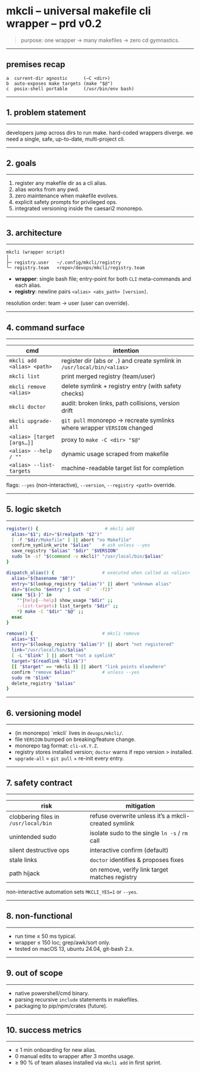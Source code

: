 # mkcli – universal makefile cli wrapper – prd v0.2

> purpose: one wrapper → many makefiles → zero cd gymnastics.

---

## premises recap

```
a  current-dir agnostic      (–C <dir>)
b  auto-exposes make targets (make "$@")
c  posix-shell portable      (/usr/bin/env bash)
```

---

## 1. problem statement

---

developers jump across dirs to run make. hard-coded wrappers diverge. we need a single, safe, up-to-date, multi-project cli.

---

## 2. goals

---

1. register any makefile dir as a cli alias.
2. alias works from any pwd.
3. zero maintenance when makefile evolves.
4. explicit safety prompts for privileged ops.
5. integrated versioning inside the caesari2 monorepo.

---

## 3. architecture

---

```
mkcli (wrapper script)
│
├─ registry.user   ~/.config/mkcli/registry
└─ registry.team   <repo>/devops/mkcli/registry.team
```

* **wrapper**: single bash file; entry-point for both `CLI` meta-commands and each alias.
* **registry**: newline pairs `<alias> <abs_path> [version]`.

resolution order: team → user (user can override).

---

## 4. command surface

---

| cmd                        | intention                                                                |
| -------------------------- | ------------------------------------------------------------------------ |
| `mkcli add <alias> <path>` | register dir (abs or `.`) and create symlink in `/usr/local/bin/<alias>` |
| `mkcli list`               | print merged registry (team/user)                                        |
| `mkcli remove <alias>`     | delete symlink + registry entry (with safety checks)                     |
| `mkcli doctor`             | audit: broken links, path collisions, version drift                      |
| `mkcli upgrade-all`        | `git pull` monorepo → recreate symlinks where wrapper `VERSION` changed  |
| `<alias> [target [args…]]` | proxy to `make -C <dir> "$@"`                                            |
| `<alias> --help / ""`      | dynamic usage scraped from makefile                                      |
| `<alias> --list-targets`   | machine-readable target list for completion                              |

flags: `--yes` (non-interactive), `--version`, `--registry <path>` override.

---

## 5. logic sketch

---

```bash
register() {                         # mkcli add
  alias="$1"; dir="$(realpath "$2")"
  [ -f "$dir/Makefile" ] || abort "no Makefile"
  confirm_symlink_write "$alias"    # ask unless --yes
  save_registry "$alias" "$dir" "$VERSION"
  sudo ln -sf "$(command -v mkcli)" "/usr/local/bin/$alias"
}

dispatch_alias() {                  # executed when called as <alias>
  alias="$(basename "$0")"
  entry="$(lookup_registry "$alias")" || abort "unknown alias"
  dir="$(echo "$entry" | cut -d' ' -f2)"
  case "${1-}" in
    ""|help|--help) show_usage "$dir" ;;
    --list-targets) list_targets "$dir" ;;
    *) make -C "$dir" "$@" ;;
  esac
}

remove() {                          # mkcli remove
  alias="$1"
  entry="$(lookup_registry "$alias")" || abort "not registered"
  link="/usr/local/bin/$alias"
  [ -L "$link" ] || abort "not a symlink"
  target="$(readlink "$link")"
  [[ "$target" == *mkcli ]] || abort "link points elsewhere"
  confirm "remove $alias?"          # unless --yes
  sudo rm "$link"
  delete_registry "$alias"
}
```

---

## 6. versioning model

---

* (in monorepo) ´mkcli´ lives in `devops/mkcli/`.
* file `VERSION` bumped on breaking/feature change.
* monorepo tag format: `cli-vX.Y.Z`.
* registry stores installed version; `doctor` warns if repo version > installed.
* `upgrade-all` = `git pull` + re-init every entry.

---

## 7. safety contract

---

| risk                                 | mitigation                                           |
| ------------------------------------ | ---------------------------------------------------- |
| clobbering files in `/usr/local/bin` | refuse overwrite unless it’s a mkcli-created symlink |
| unintended sudo                      | isolate sudo to the single `ln -s` / `rm` call       |
| silent destructive ops               | interactive confirm (default)                        |
| stale links                          | `doctor` identifies & proposes fixes                 |
| path hijack                          | on remove, verify link target matches registry       |

non-interactive automation sets `MKCLI_YES=1` or `--yes`.

---

## 8. non-functional

---

* run time ≤ 50 ms typical.
* wrapper ≤ 150 loc; grep/awk/sort only.
* tested on macOS 13, ubuntu 24.04, git-bash 2.x.

---

## 9. out of scope

---

* native powershell/cmd binary.
* parsing recursive `include` statements in makefiles.
* packaging to pip/npm/crates (future).

---

## 10. success metrics

---

* ≤ 1 min onboarding for new alias.
* 0 manual edits to wrapper after 3 months usage.
* ≥ 90 % of team aliases installed via `mkcli add` in first sprint.

